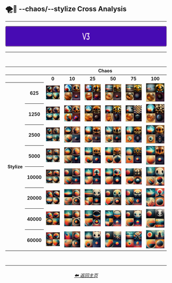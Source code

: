 <h2>🌪🎇 --chaos/--stylize Cross Analysis</h2>

<hr><!--------------->

<div align="center">

[<img src="/Images/Repo_Parts/Buttons/Version_Buttons/button_version_V3_active_full.webp?raw=true" alt="MidJourney V3" height="64" />]()

</div>

<hr>
<br>

<div align="center">

<table>
    <tr align=center valign=middle>
        <th></th><th></th>
        <th colspan="6">Chaos</th>
    </tr>
    <tr align=center valign=middle>
        <th></th><th></th>
        <th>0</th>
        <th>10</th>
        <th>25</th>
        <th>50</th>
        <th>75</th>
        <th>100</th>
    </tr>
    <tr align=center valign=middle>
        <th rowspan="8">Stylize</th>
        <th>625</th>
        <td><img src="/Images/MJ_V3/Comparison_Page_Images/Chaos_Stylize_Cross_Analysis/chaos_0/sphere_stylize_625.webp?raw=true" width="192" /></td>
        <td><img src="/Images/MJ_V3/Comparison_Page_Images/Chaos_Stylize_Cross_Analysis/chaos_10/sphere_stylize_625.webp?raw=true" width="192" /></td>
        <td><img src="/Images/MJ_V3/Comparison_Page_Images/Chaos_Stylize_Cross_Analysis/chaos_25/sphere_stylize_625.webp?raw=true" width="192" /></td>
        <td><img src="/Images/MJ_V3/Comparison_Page_Images/Chaos_Stylize_Cross_Analysis/chaos_50/sphere_stylize_625.webp?raw=true" width="192" /></td>
        <td><img src="/Images/MJ_V3/Comparison_Page_Images/Chaos_Stylize_Cross_Analysis/chaos_75/sphere_stylize_625.webp?raw=true" width="192" /></td>
        <td><img src="/Images/MJ_V3/Comparison_Page_Images/Chaos_Stylize_Cross_Analysis/chaos_100/sphere_stylize_625.webp?raw=true" width="192" /></td>
    </tr>
    <tr align=center valign=middle>
        <th>1250</th>
        <td><img src="/Images/MJ_V3/Comparison_Page_Images/Chaos_Stylize_Cross_Analysis/chaos_0/sphere_stylize_1250.webp?raw=true" width="192" /></td>
        <td><img src="/Images/MJ_V3/Comparison_Page_Images/Chaos_Stylize_Cross_Analysis/chaos_10/sphere_stylize_1250.webp?raw=true" width="192" /></td>
        <td><img src="/Images/MJ_V3/Comparison_Page_Images/Chaos_Stylize_Cross_Analysis/chaos_25/sphere_stylize_1250.webp?raw=true" width="192" /></td>
        <td><img src="/Images/MJ_V3/Comparison_Page_Images/Chaos_Stylize_Cross_Analysis/chaos_50/sphere_stylize_1250.webp?raw=true" width="192" /></td>
        <td><img src="/Images/MJ_V3/Comparison_Page_Images/Chaos_Stylize_Cross_Analysis/chaos_75/sphere_stylize_1250.webp?raw=true" width="192" /></td>
        <td><img src="/Images/MJ_V3/Comparison_Page_Images/Chaos_Stylize_Cross_Analysis/chaos_100/sphere_stylize_1250.webp?raw=true" width="192" /></td>
    </tr>
    <tr align=center valign=middle>
        <th>2500</th>
        <td><img src="/Images/MJ_V3/Comparison_Page_Images/Chaos_Stylize_Cross_Analysis/chaos_0/sphere_stylize_2500.webp?raw=true" width="192" /></td>
        <td><img src="/Images/MJ_V3/Comparison_Page_Images/Chaos_Stylize_Cross_Analysis/chaos_10/sphere_stylize_2500.webp?raw=true" width="192" /></td>
        <td><img src="/Images/MJ_V3/Comparison_Page_Images/Chaos_Stylize_Cross_Analysis/chaos_25/sphere_stylize_2500.webp?raw=true" width="192" /></td>
        <td><img src="/Images/MJ_V3/Comparison_Page_Images/Chaos_Stylize_Cross_Analysis/chaos_50/sphere_stylize_2500.webp?raw=true" width="192" /></td>
        <td><img src="/Images/MJ_V3/Comparison_Page_Images/Chaos_Stylize_Cross_Analysis/chaos_75/sphere_stylize_2500.webp?raw=true" width="192" /></td>
        <td><img src="/Images/MJ_V3/Comparison_Page_Images/Chaos_Stylize_Cross_Analysis/chaos_100/sphere_stylize_2500.webp?raw=true" width="192" /></td>
    </tr>
    <tr align=center valign=middle>
        <th>5000</th>
        <td><img src="/Images/MJ_V3/Comparison_Page_Images/Chaos_Stylize_Cross_Analysis/chaos_0/sphere_stylize_5000.webp?raw=true" width="192" /></td>
        <td><img src="/Images/MJ_V3/Comparison_Page_Images/Chaos_Stylize_Cross_Analysis/chaos_10/sphere_stylize_5000.webp?raw=true" width="192" /></td>
        <td><img src="/Images/MJ_V3/Comparison_Page_Images/Chaos_Stylize_Cross_Analysis/chaos_25/sphere_stylize_5000.webp?raw=true" width="192" /></td>
        <td><img src="/Images/MJ_V3/Comparison_Page_Images/Chaos_Stylize_Cross_Analysis/chaos_50/sphere_stylize_5000.webp?raw=true" width="192" /></td>
        <td><img src="/Images/MJ_V3/Comparison_Page_Images/Chaos_Stylize_Cross_Analysis/chaos_75/sphere_stylize_5000.webp?raw=true" width="192" /></td>
        <td><img src="/Images/MJ_V3/Comparison_Page_Images/Chaos_Stylize_Cross_Analysis/chaos_100/sphere_stylize_5000.webp?raw=true" width="192" /></td>
    </tr>
    <tr align=center valign=middle>
        <th>10000</th>
        <td><img src="/Images/MJ_V3/Comparison_Page_Images/Chaos_Stylize_Cross_Analysis/chaos_0/sphere_stylize_10000.webp?raw=true" width="192" /></td>
        <td><img src="/Images/MJ_V3/Comparison_Page_Images/Chaos_Stylize_Cross_Analysis/chaos_10/sphere_stylize_10000.webp?raw=true" width="192" /></td>
        <td><img src="/Images/MJ_V3/Comparison_Page_Images/Chaos_Stylize_Cross_Analysis/chaos_25/sphere_stylize_10000.webp?raw=true" width="192" /></td>
        <td><img src="/Images/MJ_V3/Comparison_Page_Images/Chaos_Stylize_Cross_Analysis/chaos_50/sphere_stylize_10000.webp?raw=true" width="192" /></td>
        <td><img src="/Images/MJ_V3/Comparison_Page_Images/Chaos_Stylize_Cross_Analysis/chaos_75/sphere_stylize_10000.webp?raw=true" width="192" /></td>
        <td><img src="/Images/MJ_V3/Comparison_Page_Images/Chaos_Stylize_Cross_Analysis/chaos_100/sphere_stylize_10000.webp?raw=true" width="192" /></td>
    </tr>
    <tr align=center valign=middle>
        <th>20000</th>
        <td><img src="/Images/MJ_V3/Comparison_Page_Images/Chaos_Stylize_Cross_Analysis/chaos_0/sphere_stylize_20000.webp?raw=true" width="192" /></td>
        <td><img src="/Images/MJ_V3/Comparison_Page_Images/Chaos_Stylize_Cross_Analysis/chaos_10/sphere_stylize_20000.webp?raw=true" width="192" /></td>
        <td><img src="/Images/MJ_V3/Comparison_Page_Images/Chaos_Stylize_Cross_Analysis/chaos_25/sphere_stylize_20000.webp?raw=true" width="192" /></td>
        <td><img src="/Images/MJ_V3/Comparison_Page_Images/Chaos_Stylize_Cross_Analysis/chaos_50/sphere_stylize_20000.webp?raw=true" width="192" /></td>
        <td><img src="/Images/MJ_V3/Comparison_Page_Images/Chaos_Stylize_Cross_Analysis/chaos_75/sphere_stylize_20000.webp?raw=true" width="192" /></td>
        <td><img src="/Images/MJ_V3/Comparison_Page_Images/Chaos_Stylize_Cross_Analysis/chaos_100/sphere_stylize_20000.webp?raw=true" width="192" /></td>
    </tr>
    <tr align=center valign=middle>
        <th>40000</th>
        <td><img src="/Images/MJ_V3/Comparison_Page_Images/Chaos_Stylize_Cross_Analysis/chaos_0/sphere_stylize_40000.webp?raw=true" width="192" /></td>
        <td><img src="/Images/MJ_V3/Comparison_Page_Images/Chaos_Stylize_Cross_Analysis/chaos_10/sphere_stylize_40000.webp?raw=true" width="192" /></td>
        <td><img src="/Images/MJ_V3/Comparison_Page_Images/Chaos_Stylize_Cross_Analysis/chaos_25/sphere_stylize_40000.webp?raw=true" width="192" /></td>
        <td><img src="/Images/MJ_V3/Comparison_Page_Images/Chaos_Stylize_Cross_Analysis/chaos_50/sphere_stylize_40000.webp?raw=true" width="192" /></td>
        <td><img src="/Images/MJ_V3/Comparison_Page_Images/Chaos_Stylize_Cross_Analysis/chaos_75/sphere_stylize_40000.webp?raw=true" width="192" /></td>
        <td><img src="/Images/MJ_V3/Comparison_Page_Images/Chaos_Stylize_Cross_Analysis/chaos_100/sphere_stylize_40000.webp?raw=true" width="192" /></td>
    </tr>
    <tr align=center valign=middle>
        <th>60000</th>
        <td><img src="/Images/MJ_V3/Comparison_Page_Images/Chaos_Stylize_Cross_Analysis/chaos_0/sphere_stylize_60000.webp?raw=true" width="192" /></td>
        <td><img src="/Images/MJ_V3/Comparison_Page_Images/Chaos_Stylize_Cross_Analysis/chaos_10/sphere_stylize_60000.webp?raw=true" width="192" /></td>
        <td><img src="/Images/MJ_V3/Comparison_Page_Images/Chaos_Stylize_Cross_Analysis/chaos_25/sphere_stylize_60000.webp?raw=true" width="192" /></td>
        <td><img src="/Images/MJ_V3/Comparison_Page_Images/Chaos_Stylize_Cross_Analysis/chaos_50/sphere_stylize_60000.webp?raw=true" width="192" /></td>
        <td><img src="/Images/MJ_V3/Comparison_Page_Images/Chaos_Stylize_Cross_Analysis/chaos_75/sphere_stylize_60000.webp?raw=true" width="192" /></td>
        <td><img src="/Images/MJ_V3/Comparison_Page_Images/Chaos_Stylize_Cross_Analysis/chaos_100/sphere_stylize_60000.webp?raw=true" width="192" /></td>
    </tr>
</table>

</div>

<br>

<hr><!--------------->
<div align="center">
<h6><a href="/README.md">⬅ 返回主页</a></h6>
</div>